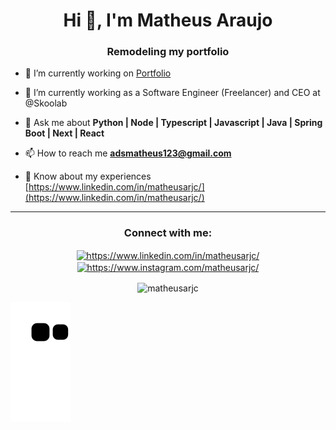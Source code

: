 <h1 align="center">Hi 👋, I'm Matheus Araujo</h1>
<h3 align="center">Remodeling my portfolio</h3>

- 🔭 I’m currently working on [Portfolio](https://github.com/matheusarjc/Portfolio)

- 🌱 I’m currently working as a Software Engineer (Freelancer) and CEO at @Skoolab

- 💬 Ask me about **Python | Node | Typescript | Javascript | Java | Spring Boot | Next | React**

- 📫 How to reach me **adsmatheus123@gmail.com**

- 📄 Know about my experiences [https://www.linkedin.com/in/matheusarjc/](https://www.linkedin.com/in/matheusarjc/)
---
<h3 align="center">Connect with me:</h3>
<p align="center">
<a href="https://linkedin.com/in/https://www.linkedin.com/in/matheusarjc/" target="blank"><img align="center" src="https://raw.githubusercontent.com/rahuldkjain/github-profile-readme-generator/master/src/images/icons/Social/linked-in-alt.svg" alt="https://www.linkedin.com/in/matheusarjc/" height="30" width="40" /></a>
<a href="https://instagram.com/https://www.instagram.com/matheusarjc/" target="blank"><img align="center" src="https://raw.githubusercontent.com/rahuldkjain/github-profile-readme-generator/master/src/images/icons/Social/instagram.svg" alt="https://www.instagram.com/matheusarjc/" height="30" width="40" /></a>
</p>



<p align="center"><img align="center" src="https://github-readme-streak-stats.herokuapp.com?user=matheusarjc&theme=transparent&hide_border=true&border_radius=5&card_width=620&fire=EB5454&currStreakLabel=EB5454)](https://git.io/streak-stats" alt="matheusarjc" /></p>

![Snake animation](https://github.com/matheusarjc/matheusarjc/blob/output/github-contribution-grid-snake.svg)

